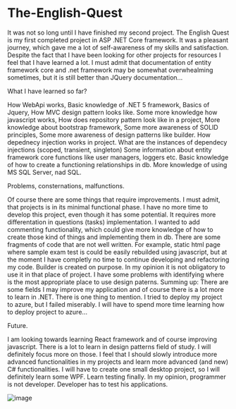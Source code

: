 # The-English-Quest

It was not so long until I have finished my second project.
The English Quest is my first completed project in ASP .NET Core framework.
It was a pleasant journey, which gave me a lot of self-awareness of my skills and satisfaction. Despite the fact that I have been looking for other projects for resources I feel that I have learned a lot.
I must admit that documentation of entity framework core and .net framework may be somewhat overwhealming sometimes, but it is still better than JQuery documentation...

What I have learned so far?

How WebApi works,
Basic knowledge of .NET 5 framework,
Basics of Jquery,
How MVC design pattern looks like.
Some more knowledge how javascript works,
How does repository pattern look like in a project,
More knowledge about bootstrap framework,
Some more awareness of SOLID principles,
Some more awareness of design patterns like builder.
How depednecy injection works in project.
What are the instances of dependecy injections (scoped, transient, singleton)
Some information about entity framework core functions like user managers, loggers etc.
Basic knowledge of how to create a functioning relationships in db.
More knowledge of using MS SQL Server, nad SQL.

Problems, consternations, malfunctions.

Of course there are some things that require improvements. I must admit, that projects is in its minimal functional phase. I have no more time to develop this project, even though it has some potential. It requires more differentation in questions (tasks) implementation. I wanted to add commenting functionality, which could give more knowledge of how to create those kind of things and implementing them in db. There are some fragments of code that are not well written. For example, static html page where sample exam test is could be easily rebuilded using javascript, but at the moment I have completly no time to continue developing and refactoring my code. Builder is created on purpose. In my opinion it is not obligatory to use it in that place of project. I have some problems with identifying where is the most appropriate place to use design paterns. Summing up: There are some fields I may improve my application and of course there is a lot more to learn in .NET.
There is one thing to mention. I tried to deploy my project to azure, but I failed miserably. I will have to spend more time learning how to deploy project to azure...

Future.

I am looking towards learning React framework and of course improving javascript.
There is a lot to learn in design patterns field of study. I will definitely focus more on those.
I feel that I should slowly introduce more advanced functionalities in my projects and learn more advanced (and new) C# functionalities.
I will have to create one small desktop project, so I will definitely learn some WPF.
Learn testing finally. In my opinion, programmer is not developer. Developer has to test his applications.

![image](https://user-images.githubusercontent.com/56559419/113618166-93261600-9657-11eb-8edf-3872e5f51aa1.png)

